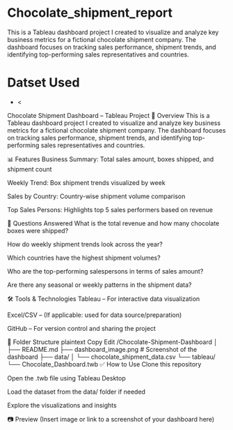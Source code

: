# Chocolate_shipment_report
This is a Tableau dashboard project I created to visualize and analyze key business metrics for a fictional chocolate shipment company. The dashboard focuses on tracking sales performance, shipment trends, and identifying top-performing sales representatives and countries.

# Datset Used 
- <

Chocolate Shipment Dashboard – Tableau Project
📌 Overview
This is a Tableau dashboard project I created to visualize and analyze key business metrics for a fictional chocolate shipment company. The dashboard focuses on tracking sales performance, shipment trends, and identifying top-performing sales representatives and countries.

📊 Features
Business Summary: Total sales amount, boxes shipped, and shipment count

Weekly Trend: Box shipment trends visualized by week

Sales by Country: Country-wise shipment volume comparison

Top Sales Persons: Highlights top 5 sales performers based on revenue

🧠 Questions Answered
What is the total revenue and how many chocolate boxes were shipped?

How do weekly shipment trends look across the year?

Which countries have the highest shipment volumes?

Who are the top-performing salespersons in terms of sales amount?

Are there any seasonal or weekly patterns in the shipment data?

🛠️ Tools & Technologies
Tableau – For interactive data visualization

Excel/CSV – (If applicable: used for data source/preparation)

GitHub – For version control and sharing the project

📁 Folder Structure
plaintext
Copy
Edit
/Chocolate-Shipment-Dashboard
│
├── README.md
├── dashboard_image.png  # Screenshot of the dashboard
├── data/
│   └── chocolate_shipment_data.csv
└── tableau/
    └── Chocolate_Dashboard.twb
✅ How to Use
Clone this repository

Open the .twb file using Tableau Desktop

Load the dataset from the data/ folder if needed

Explore the visualizations and insights

📷 Preview
(Insert image or link to a screenshot of your dashboard here)


